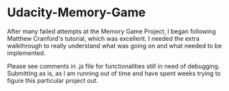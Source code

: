 # Udacity-Memory-Game

After many failed attempts at the Memory Game Project, I began following Matthew Cranford's tutorial, which was excellent. I needed the extra walkthrough to really understand what was going on and what needed to be implemented.

Please see comments in .js file for functionalities still in need of debugging. Submitting as is, as I am running out of time and have spent weeks trying to figure this particular project out.
